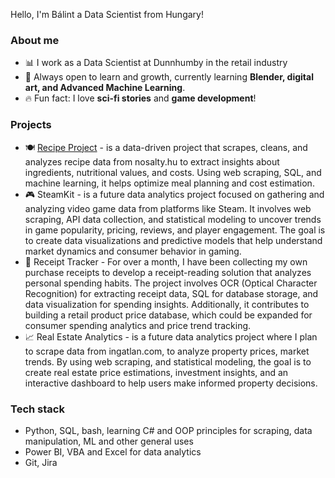Hello, I'm Bálint a Data Scientist from Hungary!
### About me

- 📊 I work as a Data Scientist at Dunnhumby in the retail industry
- 🚀 Always open to learn and growth, currently learning **Blender, digital art, and Advanced Machine Learning**.
- 🔥 Fun fact: I love **sci-fi stories** and **game development**!

### Projects

- 🍽️ [Recipe Project](https://github.com/yourusername/your-repository) - is a data-driven project that scrapes, cleans, and analyzes recipe data from nosalty.hu to extract insights about ingredients, nutritional values, and costs. Using web scraping, SQL, and machine learning, it helps optimize meal planning and cost estimation.
- 🎮 SteamKit - is a future data analytics project focused on gathering and analyzing video game data from platforms like Steam. It involves web scraping, API data collection, and statistical modeling to uncover trends in game popularity, pricing, reviews, and player engagement. The goal is to create data visualizations and predictive models that help understand market dynamics and consumer behavior in gaming.
- 🛒 Receipt Tracker - For over a month, I have been collecting my own purchase receipts to develop a receipt-reading solution that analyzes personal spending habits. The project involves OCR (Optical Character Recognition) for extracting receipt data, SQL for database storage, and data visualization for spending insights. Additionally, it contributes to building a retail product price database, which could be expanded for consumer spending analytics and price trend tracking.
- 📈 Real Estate Analytics - is a future data analytics project where I plan to scrape data from ingatlan.com, to analyze property prices, market trends. By using web scraping, and statistical modeling, the goal is to create real estate price estimations, investment insights, and an interactive dashboard to help users make informed property decisions.

### Tech stack

- Python, SQL, bash, learning C# and OOP principles for scraping, data manipulation, ML and other general uses
- Power BI, VBA and Excel for data analytics
- Git, Jira
